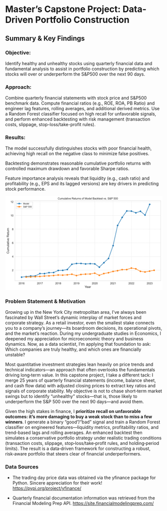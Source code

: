 # Master’s Capstone Project: Data-Driven Portfolio Construction
## Summary & Key Findings
### Objective:
Identify healthy and unhealthy stocks using quarterly financial data and fundamental analysis to assist in portfolio construction by predicting which stocks will over or underperform the S&P500 over the next 90 days.

### Approach:
Combine quarterly financial statements with stock price and S&P500 benchmark data. Compute financial ratios (e.g., ROE, ROA, PB Ratio) and engineer lag features, rolling averages, and additional derived metrics. Use a Random Forest classifier focused on high recall for unfavorable signals, and perform enhanced backtesting with risk management (transaction costs, slippage, stop-loss/take-profit rules).

### Results:

The model successfully distinguishes stocks with poor financial health, achieving high recall on the negative class to minimize false positives.

Backtesting demonstrates reasonable cumulative portfolio returns with controlled maximum drawdown and favorable Sharpe ratios.

Feature importance analysis reveals that liquidity (e.g., cash ratio) and profitability (e.g., EPS and its lagged versions) are key drivers in predicting stock performance.

![Backtest for Financial Services after winsorization](./images/finsrvcs_win_backtest.png)

### Problem Statement & Motivation
Growing up in the New York City metropolitan area, I’ve always been fascinated by Wall Street’s dynamic interplay of market forces and corporate strategy. As a retail investor, even the smallest stake connects you to a company’s journey—its boardroom decisions, its operational pivots, and the market’s reaction. During my undergraduate studies in Economics, I deepened my appreciation for microeconomic theory and business dynamics. Now, as a data scientist, I’m applying that foundation to ask: Which companies are truly healthy, and which ones are financially unstable?

Most quantitative investment strategies lean heavily on price trends and technical indicators—an approach that often overlooks the fundamentals driving long‑term value. In this capstone project, I take a different tack: I merge 25 years of quarterly financial statements (income, balance sheet, and cash flow data) with adjusted closing prices to extract key ratios and signals of corporate stability. My objective is not to chase short‑term market swings but to identify “unhealthy” stocks—that is, those likely to underperform the S&P 500 over the next 90 days—and avoid them.

Given the high stakes in finance, I **prioritize recall on unfavorable outcomes: it’s more damaging to buy a weak stock than to miss a few winners**. I generate a binary “good”/“bad” signal and train a Random Forest classifier on engineered features—liquidity metrics, profitability ratios, and trend-based lags and rolling averages. An enhanced backtest then simulates a conservative portfolio strategy under realistic trading conditions (transaction costs, slippage, stop‑loss/take‑profit rules, and holding‑period limits). The result is a data‑driven framework for constructing a robust, risk‑aware portfolio that steers clear of financial underperformers.


### Data Sources
- The trading day price data was obtained via the yfinance package for Python. Sincere appreciation for their work!
https://pypi.org/project/yfinance/

- Quarterly financial documentation information was retrieved from the Financial Modeling Prep API.
https://site.financialmodelingprep.com/